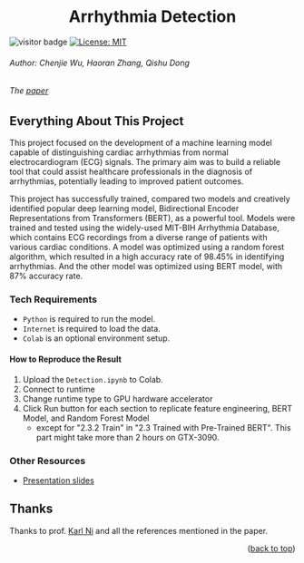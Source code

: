 <a name="readme-top"></a>
<div align="center">
<h1 align="center">Arrhythmia Detection</h1>
</div>

![visitor badge](https://visitor-badge.glitch.me/badge?page_id=hrcheung.arrhythmia-detection&left_color=green&right_color=red)
[![License: MIT](https://img.shields.io/badge/License-MIT-yellow.svg)](./LICENSE)

###### Author: Chenjie Wu, Haoran Zhang, Qishu Dong 

###### The [paper](./final%20write-up.pdf)

## Everything About This Project

This project focused on the development of a machine learning model capable of distinguishing cardiac arrhythmias from normal electrocardiogram (ECG) signals. The primary aim was to build a reliable tool that could assist healthcare professionals in the diagnosis of arrhythmias, potentially leading to improved patient outcomes.

This project has successfully trained, compared two models and creatively identified popular deep learning model, Bidirectional Encoder Representations from Transformers (BERT), as a powerful tool. Models were trained and tested using the widely-used MIT-BIH Arrhythmia Database, which contains ECG recordings from a diverse range of patients with various cardiac conditions. A model was optimized using a random forest algorithm, which resulted in a high accuracy rate of 98.45\% in identifying arrhythmias. And the other model was optimized using BERT model, with 87\% accuracy rate. 


### Tech Requirements

- `Python` is required to run the model. 
- `Internet` is required to load the data. 
- `Colab` is an optional environment setup.

#### How to Reproduce the Result

1. Upload the `Detection.ipynb` to Colab.
2. Connect to runtime
3. Change runtime type to GPU hardware accelerator
4. Click Run button for each section to replicate feature engineering, BERT Model, and Random Forest Model
	- except for "2.3.2 Train" in "2.3 Trained with Pre-Trained BERT". This part might take more than 2 hours on GTX-3090.

### Other Resources
- [Presentation slides](https://docs.google.com/presentation/d/1DMAFFwFVI51kP_uvz7dtNAUy-8maEmEhzy5W9C0D0yg/edit#slide=id.p)


## Thanks

Thanks to prof. [Karl Ni](https://github.com/kni-neu) and all the references mentioned in the paper. <br>

<p align="right">(<a href="#readme-top">back to top</a>)</p>
